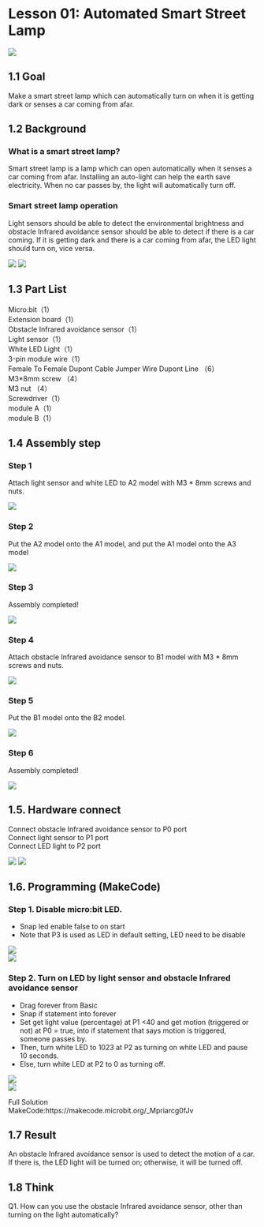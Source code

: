 # Lesson 01: Automated Smart Street Lamp
![](picture/1/1_1.png)
 
## 1.1 Goal
<P>
Make a smart street lamp which can automatically turn on when it is getting dark or senses a car coming from afar.
<P>

## 1.2 Background

### What is a smart street lamp?
<P>
Smart street lamp is a lamp which can open automatically when it senses a car coming from afar. Installing an auto-light can help the earth save electricity. When no car passes by, the light will automatically turn off.
<P>

### Smart street lamp operation
<P>
Light sensors should be able to detect the environmental brightness and obstacle Infrared avoidance sensor should be able to detect if there is a car coming. If it is getting dark and there is a car coming from afar, the LED light should turn on, vice versa.
<P>
 
![](picture/1/1_2.png)
![](picture/1/1_3.png)

## 1.3 Part List
<P>
Micro:bit（1）<BR>
Extension board（1）<BR>
Obstacle Infrared avoidance sensor（1）<BR>
Light sensor（1）<BR>
White LED Light（1）<BR>
3-pin module wire（1）<BR>
Female To Female Dupont Cable Jumper Wire Dupont Line （6）<BR>
M3*8mm screw  （4）<BR>
M3 nut （4）<BR>
Screwdriver（1）<BR>
module A（1）<BR>
module B（1）<BR>
<P>



## 1.4 Assembly step
### Step 1 
<P>
Attach light sensor and white LED to A2 model with M3 * 8mm screws and nuts. 
<P>
 
![](picture/1/1_4.png)

### Step 2 
<P>
Put the A2 model onto the A1 model, and put the A1 model onto the A3 model
<P>
 
![](picture/1/1_5.png)

### Step 3 
<P>
Assembly completed! 
<P>
 
![](picture/1/1_6.png)

### Step 4
<P>
Attach obstacle Infrared avoidance sensor to B1 model with M3 * 8mm screws and nuts. 
<P>
 
![](picture/1/1_7.png)

### Step 5 
<P>
Put the B1 model onto the B2 model.
<P>
 
![](picture/1/1_8.png)
 
### Step 6 
<P>
Assembly completed! 
<P>

![](picture/1/1_9.png)

## 1.5. Hardware connect 
<P>
Connect obstacle Infrared avoidance sensor to P0 port<BR>
Connect light sensor to P1 port<BR>
Connect LED light to P2 port <BR>
<P>

![](picture/1/ch1pic.png)
![](picture/1/1_10.jpg)

## 1.6. Programming (MakeCode) 

### Step 1. Disable micro:bit LED. 
 
+ Snap led enable false to on start  
+ Note that P3 is used as LED in default setting, LED need to be disable
 
![](picture/1/1_11.png)<BR>
![](picture/1/1_12.png)

### Step 2. Turn on LED by light sensor and obstacle Infrared avoidance sensor
+ Drag forever from Basic
+ Snap if statement into forever
+ Set get light value (percentage) at P1 <40  and get motion (triggered or not) at P0 = true, into if statement that says motion is triggered, someone passes by.
+ Then, turn white LED to 1023 at P2 as turning on white LED and pause 10 seconds. 
+ Else, turn white LED at P2 to 0 as turning off. 

![](picture/1/1_13.png)<BR>
![](picture/1/1_14.png)
<P>
Full Solution <BR>
MakeCode:https://makecode.microbit.org/_Mpriarcg0fJv
<P> 

## 1.7 Result
<P>
An obstacle Infrared avoidance sensor is used to detect the motion of a car. If there is, the LED light will be turned on; otherwise, it will be turned off.
<P>

## 1.8 Think 
<P>
Q1. How can you use the obstacle Infrared avoidance sensor, other than turning on the light automatically?
<P>
